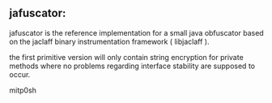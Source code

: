 jafuscator:
-----------

jafuscator is the reference implementation for a small java obfuscator based on the jaclaff binary instrumentation framework ( libjaclaff ).

the first primitive version will only contain string encryption for private methods where no problems regarding interface stability are supposed to occur.

mitp0sh